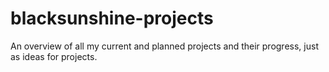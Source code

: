 # blacksunshine-projects
An overview of all my current and planned projects and their progress, just as ideas for projects.
